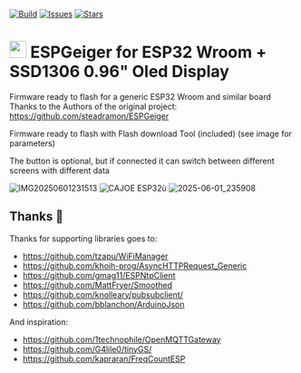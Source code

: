 [![Build](https://github.com/steadramon/ESPGeiger/workflows/Build/badge.svg?branch=main)](https://github.com/steadramon/ESPGeiger/actions) [![Issues](https://img.shields.io/github/issues/steadramon/ESPGeiger)](https://github.com/steadramon/ESPGeiger/issues) [![Stars](https://img.shields.io/github/stars/steadramon/ESPGeiger)](https://github.com/steadramon/ESPGeiger/stargazers)

# <img src="https://raw.githubusercontent.com/steadramon/ESPGeiger/main/docs/img/ESPGeiger.svg" width="30px"/> ESPGeiger for ESP32 Wroom + SSD1306 0.96" Oled Display

Firmware ready to flash for a generic  ESP32 Wroom and similar board
Thanks to the  Authors of the original project: https://github.com/steadramon/ESPGeiger

Firmware ready to flash with Flash download Tool (included) (see image for parameters)

The button is optional, but if connected it can switch between different screens with different data

![IMG20250601231513](https://github.com/user-attachments/assets/a5cbd822-2fa0-4348-996e-83790cf68925)
![CAJOE ESP32ù](https://github.com/user-attachments/assets/d87ccff3-f1bf-4804-affd-62314f100941)
![2025-06-01_235908](https://github.com/user-attachments/assets/138cd915-ccc5-493c-9a4d-870b47e13c46)




## Thanks 🙏
Thanks for supporting libraries goes to:
- https://github.com/tzapu/WiFiManager
- https://github.com/khoih-prog/AsyncHTTPRequest_Generic
- https://github.com/gmag11/ESPNtpClient
- https://github.com/MattFryer/Smoothed
- https://github.com/knolleary/pubsubclient/
- https://github.com/bblanchon/ArduinoJson

And inspiration:
- https://github.com/1technophile/OpenMQTTGateway
- https://github.com/G4lile0/tinyGS/
- https://github.com/kapraran/FreqCountESP
